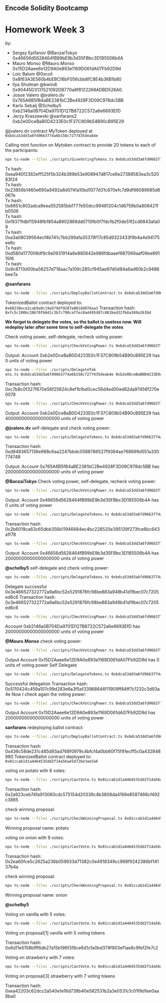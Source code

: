 ## Encode Solidity Bootcamp

# Homework Week 3

by:

- Sergey Epifanov @BanzaiTokyo 0x46656d5628464fB99bE9b3d35FBbc3D185506b4A
- Mauro Monso @Mauro.Monso 0x15D2Aaee6e12D9A0e893e1169D061dA07Fb92D9d
- Loic Balum @0xcoil 0x8f63A3E560b4bEBCf8bF056cbb8fC8E4b36B1b80
- Ilya Shulman @kwindi 0x90445D3131521092DB770a8f8122268ADBD526A0.
- Josue Valero @jvalero.dv 0x765A6B5fB4aBE2381bC2Be4928F3D09C978dc5BB
- Karlo Sebalj @Schelby5 0xb2146a0B704Da9701D127B8722C572a6e6693EfD
- Jerzy Kraszewski @sanfarans2 0xb2e0DceBaB0D4233E0c1F37C809b54B90cB95E29

@jvalero.dv contract MyToken deployed at `0xbdca53dd3a6fd9663774a6b158c7277435deab4e`

Calling mint function on Mytoken contract to provide 20 tokens to each of the participants:

```bash
npx ts-node --files ./scripts/GiveVotingTokens.ts 0xbdca53dd3a6fd9663774a6b158c7277435deab4e 0x765A6B5fB4aBE2381bC2Be4928F3D09C978dc5BB 20
```

Tx hash: 0xea940f2382eff525f5b324b389b53e908947d817ce6e27388583ea3c52083f24  
Tx hash: 0x23856b1460e690a9492a8d074fa10bd1077d31c670efc7d9df96089685d6067e  
Tx hash: 0x6651c802adca9eea552585bbf777e50dcc99481204c1d6759b0a808421fb0506  
Tx hash: 0xf8371fdbf15948fb1854a8902868dd0710fb0f7fdcfb2f0de51f2cd6843afa09  
Tx hash: 0xa3a08039564ecf4b741c7bb299afa35378f17c85d9323433f9b4a4e94175ee6c  
Tx hash: 0xd580d177008df9c9a0931914a6e885642e986fdbaaef687069aaf09ee69115f6  
Tx hash: 0x9c8713d00ba56257d718aac7a109c285cf945ae97d0d84a6ad60b2c9486bee7a

**@sanfarans**

```bash
npx ts-node --files ./scripts/DeployBallotContract.ts 0xbdca53dd3a6fd9663774a6b158c7277435deab4e 5600947 chocolate vanilla potato strawberry onion
```

TokenizedBallot contract deployed to: `0x60238ece2cab9a9c19a579df9287e0018d878aa3`
Transaction hash: `0xfc5c190bc20670fb8d1c3b7c790caffec8ad495d87c081bed32fb8a369a263bd`

**We forgot to delegate the votes, so the ballot is useless now. Will redeploy later after some time to self-delegate the votes**

Check voting power, self-delegate, recheck voting power:

```bash
npx ts-node --files ./scripts/CheckVotingPower.ts 0xbdca53dd3a6fd9663774a6b158c7277435deab4e 0xb2e0DceBaB0D4233E0c1F37C809b54B90cB95E29
```

Output: Account 0xb2e0DceBaB0D4233E0c1F37C809b54B90cB95E29 has 0 units of voting power

```bash
npx ts-node --files ./scripts/DelegateTok
ens.ts 0xbdca53dd3a6fd9663774a6b158c7277435deab4e 0xb2e0DceBaB0D4233E0c1F37C809b54B90cB95E29
```

Transaction hash: 0xc7b8c0f327f670e56f25824c8ef1b1bd0cec56d4ed00ed62da97456f270e0078

```bash
npx ts-node --files ./scripts/CheckVotingPower.ts 0xbdca53dd3a6fd9663774a6b158c7277435deab4e 0xb2e0DceBaB0D4233E0c1F37C809b54B90cB95E29
```

Output: Account 0xb2e0DceBaB0D4233E0c1F37C809b54B90cB95E29 has 40000000000000000000 units of voting power

**@jvalero.dv** self-delegate and check voting power:

```bash
npx ts-node --files ./scripts/DelegateTokens.ts 0xbdca53dd3a6fd9663774a6b158c7277435deab4e 0x765A6B5fB4aBE2381bC2Be4928F3D09C978dc5BB
```

Transaction hash: 0xd9483657136e988c6aa2247bbdc0588786527f9394ae768699d551a330774748

Output: Account 0x765A6B5fB4aBE2381bC2Be4928F3D09C978dc5BB has 20000000000000000000 units of voting power

**@BanzaiTokyo**
Check voting power, self-delegate, recheck voting power:

```bash
npx ts-node --files ./scripts/CheckVotingPower.ts 0xbdca53dd3a6fd9663774a6b158c7277435deab4e 0x46656d5628464fB99bE9b3d35FBbc3D185506b4A
```
Output: Account 0x46656d5628464fB99bE9b3d35FBbc3D185506b4A has 0 units of voting power

```bash
npx ts-node --files ./scripts/DelegateTokens.ts 0xbdca53dd3a6fd9663774a6b158c7277435deab4e 0x46656d5628464fB99bE9b3d35FBbc3D185506b4A
```
Transaction hash: 0x2b6019ca63c65dbb356b11946684ec4bc228520e395139f273fce6bc643a1f78

```bash
npx ts-node --files ./scripts/CheckVotingPower.ts 0xbdca53dd3a6fd9663774a6b158c7277435deab4e 0x46656d5628464fB99bE9b3d35FBbc3D185506b4A
```
Output: Account 0x46656d5628464fB99bE9b3d35FBbc3D185506b4A has 20000000000000000000 units of voting power

**@schelby5** self-delegate and check voting power:

```bash
npx ts-node --files ./scripts/DelegateTokens.ts 0xbdca53dd3a6fd9663774a6b158c7277435deab4e 0xb2146a0B704Da9701D127B8722C572a6e6693EfD
```
Delegate successful 0x3e466527322772a9a6bc52e5291876fc98be883a949b41d1fbec07c7205ed6c6
Transaction hash: 0x3e466527322772a9a6bc52e5291876fc98be883a949b41d1fbec07c7205ed6c6

```bash
npx ts-node --files ./scripts/CheckVotingPower.ts 0xbdca53dd3a6fd9663774a6b158c7277435deab4e 0xb2146a0B704Da9701D127B8722C572a6e6693EfD
```
Account 0xb2146a0B704Da9701D127B8722C572a6e6693EfD has 20000000000000000000 units of voting power

**@Mauro.Monso** check voting power:
```bash
npx ts-node --files ./scripts/CheckVotingPower.ts 0xbdca53dd3a6fd9663774a6b158c7277435deab4e 0x15D2Aaee6e12D9A0e893e1169D061dA07Fb92D9d
```
Output
Account 0x15D2Aaee6e12D9A0e893e1169D061dA07Fb92D9d has 0 units of voting power
Self Delegate
```bash
npx ts-node --files ./scripts/DelegateTokens.ts 0xbdca53dd3a6fd9663774a6b158c7277435deab4e 0x15D2Aaee6e12D9A0e893e1169D061dA07Fb92D9d
```
Successful delegation Transaction hash: 0x5110424c459a107c99d283e6a3f5af33968646f11909ff84ff7c1232c3d93a4e
Now I check again the voting power:
```bash
npx ts-node --files ./scripts/CheckVotingPower.ts 0xbdca53dd3a6fd9663774a6b158c7277435deab4e 0x15D2Aaee6e12D9A0e893e1169D061dA07Fb92D9d
```
Output Account 0x15D2Aaee6e12D9A0e893e1169D061dA07Fb92D9d has 20000000000000000000 units of voting power

**sanfarans**
redeploying ballot contract:
```bash
npx ts-node --files ./scripts/DeployBallotContract.ts 0xbdca53dd3a6fd9663774a6b158c7277435deab4e 5607468 chocolate vanilla potato strawberry onion
```
Transaction hash: 0x436c58de231c485d93ad768f0979c4bfcf4a0bb60f75f91ecff5c0a432848980
TokenizedBallot contract deployed to: `0x01ccab1d1a4464535dd2f14a56ae5d72be3ae5a6`

voting on potato with 6 votes:
```bash
npx ts-node --files ./scripts/CastVote.ts 0x01ccab1d1a4464535dd2f14a56ae5d72be3ae5a6 2 6
```
Transaction hash: 0x2a923ceb74fa913060cdc575154d20339c4b3808da4166e8587466cf492c3885

check winning proposal:
```bash
npx ts-node --files ./scripts/CheckWinningProposal.ts 0x01ccab1d1a4464535dd2f14a56ae5d72be3ae5a6
```
Winning proposal name: potato

voting on onion with 9 votes:
```bash
npx ts-node --files ./scripts/CastVote.ts 0x01ccab1d1a4464535dd2f14a56ae5d72be3ae5a6 4 9
```
Transaction hash: 0x2ea60fce5c2625a236b059933d71382c0e4918349cc968f9242386bf14137b4a

check winning proposal:
```bash
npx ts-node --files ./scripts/CheckWinningProposal.ts 0x01ccab1d1a4464535dd2f14a56ae5d72be3ae5a6
```
Winning proposal name: onion

**@schelby5**

Voting on vanilla with 5 votes:
```bash
npx ts-node --files ./scripts/CastVote.ts 0x01ccab1d1a4464535dd2f14a56ae5d72be3ae5a6 1 5
```
Voting on proposal[1] vanilla with 5 voting tokens

Transaction hash: 0x6d11e5158bfff6db27a15b196f3f8ce6d1cfa0bd379f903ef1ae8c9fef2fe7c2

Voting on strawberry with 7 votes:
```bash
npx ts-node --files ./scripts/CastVote.ts 0x01ccab1d1a4464535dd2f14a56ae5d72be3ae5a6 3 7
```
Voting on proposal[3] strawberry with 7 voting tokens

Transaction hash: 0xea42203c62dcc2a540e1e16d738b40e582531b2a3e0531c1c01f9d1ee0aa8ba0
